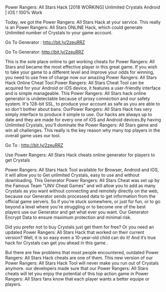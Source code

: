 Power Rangers: All Stars Hack [2018 WORKING] Unlimited Crystals Android | iOS ! 100% Work

Today, we got the Power Rangers: All Stars Hack at your service. This really is an Power Rangers: All Stars ONLINE Hack, which could generate Unlimited number of Crystals to your game account. 

Go To Generator : http://bit.ly/2zeuRRZ 

Go To Generator: http://bit.ly/2zeuRRZ 



This is the sole place online to get working cheats for Power Rangers: All Stars and became the most effective player in this great game. If you wish to take your game to a different level and improve your odds for winning, you need to use free of charge now our amazing Power Rangers: All Stars Hack Online Cheat Tool.Power Rangers: All Stars Cheat Tool can be acquired for your Android or iOS device, it features a user-friendly interface and is simple manageable. This Power Rangers: All Stars hack online generator is undetectable because of proxy connection and our safety system. It's 128-bit SSL, to produce your account as safe as you are able to so don't bother about bans. OurPower Rangers: All Stars Hack has very simply interface to produce it simple to use. Our hacks are always up to date and they are made for every one of iOS and Android devices.By having Unlimited Crystals, you'll dominate the Power Rangers: All Stars game and win all challenges. This really is the key reason why many top players in the overall game uses our tool.

Go To : http://bit.ly/2zeuRRZ


Use Power Rangers: All Stars Hack cheats online generator for players to get Crystals

Power Rangers: All Stars Hack Tool available for Browser, Android and IOS, it will allow you to Get unlimited Crystals, easy to use and without downloading.
This Generator Power Rangers: All Stars Cheat was set up by the Famous Team "UNV Cheat Games" and will allow you to add as many Crystals as you want without connecting and remotely directly on the web, because our Generator sends processed data to get information from the official game servers.
So if you're stuck somewhere, or just for fun, or to go beyond a level where you're struggling or to become one of the best players use our Generator and get what ever you want. Our Generator Encrypt Data to ensure maximum protection and minimal risk.

Did you prefer not to buy Crystals just get them for free? Or you need an updated Power Rangers: All Stars Hack that worked on their current version? Well, it is so easy even a 10-year-old child can do it!
And it’s true hack for Crystals can get you ahead in this game .

But there are few problems that most people encountered, outdated Power Rangers: All Stars Hack cheats are one of them. This new version of our Power Rangers: All Stars Hack Tool will never make you run out of Crystals anymore. our developers made sure that our Power Rangers: All Stars cheats will let you enjoy the potential of this top action game in Power Rangers: All Stars fans know that each player wants a better equipe or players.
